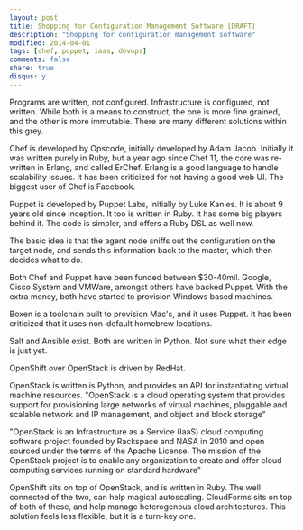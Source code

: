 ```yaml
---
layout: post
title: Shopping for Configuration Management Software [DRAFT]
description: "Shopping for configuration management software"
modified: 2014-04-01
tags: [chef, puppet, iaas, devops]
comments: false
share: true
disqus: y
---
```


Programs are written, not configured. Infrastructure is configured, not written. While both is a means to construct, the one is more fine grained, and the other is more immutable. There are many different solutions within this grey.

Chef is developed by Opscode, initially developed by Adam Jacob. Initially it was written purely in Ruby, but a year ago since Chef 11, the core was re-written in Erlang, and called ErChef. Erlang is a good language to handle scalability issues. It has been criticized for not having a good web UI. The biggest user of Chef is Facebook.

Puppet is developed by Puppet Labs, initially by Luke Kanies. It is about 9 years old since inception. It too is written in Ruby. It has some big players behind it. The code is simpler, and offers a Ruby DSL as well now.

The basic idea is that the agent node sniffs out the configuration on the target node, and sends this information back to the master, which then decides what to do.

Both Chef and Puppet have been funded between $30-40mil. Google, Cisco System and VMWare, amongst others have backed Puppet. With the extra money, both have started to provision Windows based machines.


Boxen is a toolchain built to provision Mac's, and it uses Puppet. It has been criticized that it uses non-default homebrew locations.

Salt and Ansible exist. Both are written in Python. Not sure what their edge is just yet.

OpenShift over OpenStack is driven by RedHat.

OpenStack is written is Python, and provides an API for instantiating virtual machine resources.
"OpenStack is a cloud operating system that provides support for provisioning large networks of virtual machines, pluggable and scalable network and IP management, and object and block storage"

"OpenStack is an Infrastructure as a Service (IaaS) cloud computing software project founded by Rackspace and NASA in 2010 and open sourced under the terms of the Apache License. The mission of the OpenStack project is to enable any organization to create and offer cloud computing services running on standard hardware"

OpenShift sits on top of OpenStack, and is written in Ruby. The well connected of the two, can help magical autoscaling. CloudForms sits on top of both of these, and help manage heterogenous cloud architectures.
This solution feels less flexible, but it is a turn-key one.






